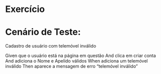 # Exercício #

# Cenário de Teste: #

Cadastro de usuário com telemóvel inválido

Given que o usuário está na página em questão
And clica em criar conta
And adiciona o Nome e Apelido válidos
When adiciona um telemóvel inválido
Then aparece a mensagem de erro “telemóvel inválido”

